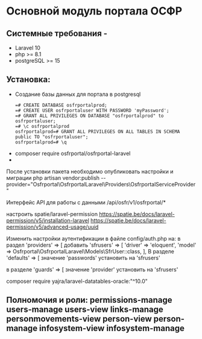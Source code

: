 # Основной модуль портала ОСФР
## Системные требования -

* Laravel 10
* php >= 8.1
* postgreSQL >= 15

## Установка:
* Создание базы данных для портала в postgresql
    ```postgresql
    =# CREATE DATABASE osfrportalprod;
    =# CREATE USER osfrportaluser WITH PASSWORD 'myPassword';
    =# GRANT ALL PRIVILEGES ON DATABASE "osfrportalprod" to osfrportaluser;
    =# \c osfrportalprod
    osfrportalprod=# GRANT ALL PRIVILEGES ON ALL TABLES IN SCHEMA public TO "osfrportaluser";
    osfrportalprod=# \q
    ```
* composer require osfrportal/osfrportal-laravel
*


После установки пакета необходимо опубликовать настройки и миграции
php artisan vendor:publish --provider="Osfrportal\OsfrportalLaravel\Providers\OsfrportalServiceProvider\"

Интерфейс API для работы с данными
/api/osfr/v1/osfrportal/*

настроить spatie/laravel-permission
<https://spatie.be/docs/laravel-permission/v5/installation-laravel>
<https://spatie.be/docs/laravel-permission/v5/advanced-usage/uuid>

Изменить настройки аутентификации в файле config/auth.php на:
в раздел
'providers' => [
добавить
'sfrusers' => [
            'driver' => 'eloquent',
            'model' => Osfrportal\OsfrportalLaravel\Models\SfrUser::class,
        ],
В разделе
'defaults' => [
значение 'passwords' установить на 'sfrusers'

в разделе 'guards' => [
значение 'provider' установить на 'sfrusers'

composer require yajra/laravel-datatables-oracle:"^10.0"

Полномочия и роли:
permissions-manage
users-manage
users-view
links-manage
personmovements-view
person-view
person-manage
infosystem-view
infosystem-manage
----
